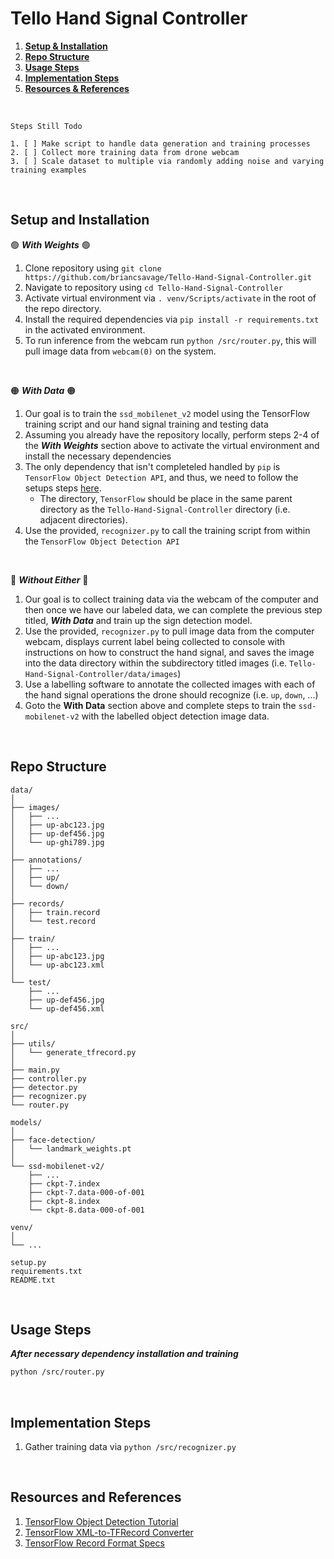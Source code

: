 # Tello Hand Signal Controller

1. [**Setup & Installation**](https://github.com/briancsavage/Tello-Hand-Signal-Controller#setup-and-installation)
2. [**Repo Structure**](https://github.com/briancsavage/Tello-Hand-Signal-Controller/blob/main/README.md#repo-structure)
3. [**Usage Steps**](https://github.com/briancsavage/Tello-Hand-Signal-Controller#usage-steps)
4. [**Implementation Steps**](https://github.com/briancsavage/Tello-Hand-Signal-Controller#implementation-steps)
5. [**Resources & References**](https://github.com/briancsavage/Tello-Hand-Signal-Controller#resources-and-references)

<br>

```
Steps Still Todo

1. [ ] Make script to handle data generation and training processes
2. [ ] Collect more training data from drone webcam
3. [ ] Scale dataset to multiple via randomly adding noise and varying training examples
```

<br>

## Setup and Installation
🟢 ***With Weights*** 🟢
1. Clone repository using `git clone https://github.com/briancsavage/Tello-Hand-Signal-Controller.git`
2. Navigate to repository using `cd Tello-Hand-Signal-Controller`
3. Activate virtual environment via `. venv/Scripts/activate` in the root of the repo directory.
4. Install the required dependencies via `pip install -r requirements.txt` in the activated environment.
5. To run inference from the webcam run `python /src/router.py`, this will pull image data from `webcam(0)` on the system.

<br>

🟠 ***With Data*** 🟠
1. Our goal is to train the `ssd_mobilenet_v2` model using the TensorFlow training script and our hand signal training and testing data
2. Assuming you already have the repository locally, perform steps 2-4 of the ***With Weights*** section above to activate the virtual environment and install the necessary dependencies
3. The only dependency that isn't completeled handled by `pip` is `TensorFlow Object Detection API`, and thus, we need to follow the setups steps [here](https://tensorflow-object-detection-api-tutorial.readthedocs.io/en/latest/install.html#tensorflow-object-detection-api-installation). 
   * The directory, `TensorFlow` should be place in the same parent directory as the `Tello-Hand-Signal-Controller` directory (i.e. adjacent directories).
5. Use the provided, `recognizer.py` to call the training script from within the `TensorFlow Object Detection API`

<br>

🔴 ***Without Either*** 🔴
1. Our goal is to collect training data via the webcam of the computer and then once we have our labeled data, we can complete the previous step titled, ***With Data*** and train up the sign detection model.
2. Use the provided, `recognizer.py` to pull image data from the computer webcam, displays current label being collected to console with instructions on how to construct the hand signal, and saves the image into the data directory within the subdirectory titled images (i.e. `Tello-Hand-Signal-Controller/data/images`)
3. Use a labelling software to annotate the collected images with each of the hand signal operations the drone should recognize (i.e. `up`, `down`, ...)
4. Goto the **With Data** section above and complete steps to train the `ssd-mobilenet-v2` with the labelled object detection image data.

<br>

## Repo Structure

```
data/
│
├── images/
│   ├── ...
│   ├── up-abc123.jpg
│   ├── up-def456.jpg
│   └── up-ghi789.jpg
│
├── annotations/
│   ├── ...
│   ├── up/
│   └── down/
│
├── records/
│   ├── train.record
│   └── test.record
│
├── train/
│   ├── ...
│   ├── up-abc123.jpg
│   └── up-abc123.xml
│
└── test/
    ├── ...
    ├── up-def456.jpg
    └── up-def456.xml
    
src/
│
├── utils/
│   └── generate_tfrecord.py
│
├── main.py
├── controller.py
├── detector.py
├── recognizer.py
└── router.py

models/
│
├── face-detection/
│   └── landmark_weights.pt
│
└── ssd-mobilenet-v2/
    ├── ...
    ├── ckpt-7.index
    ├── ckpt-7.data-000-of-001
    ├── ckpt-8.index
    └── ckpt-8.data-000-of-001

venv/
│
└── ...

setup.py
requirements.txt
README.txt
```

<br>

## Usage Steps
***After necessary dependency installation and training***
```bash
python /src/router.py
```
<br>

## Implementation Steps
1. Gather training data via `python /src/recognizer.py`

<br>

## Resources and References
1. [TensorFlow Object Detection Tutorial](https://www.youtube.com/watch?v=pDXdlXlaCco&t=475s)
2. [TensorFlow XML-to-TFRecord Converter](https://tensorflow-object-detection-api-tutorial.readthedocs.io/en/latest/_downloads/da4babe668a8afb093cc7776d7e630f3/generate_tfrecord.py)
3. [TensorFlow Record Format Specs](https://www.tensorflow.org/tutorials/load_data/tfrecord#tfrecords_format_details)
